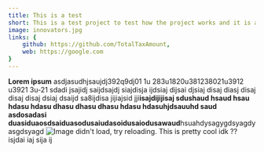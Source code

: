 ```yaml
---
title: This is a test
short: This is a test project to test how the project works and it is a test
image: innovators.jpg
links: {
    github: https://github.com/TotalTaxAmount,
    web: https://google.com
}
---
```


**Lorem ipsum**
asdjasudhjsaujdj392q9dj01 1u 283u1820u381238021u3912 u3921 3u-21 sdadi jsajidj saijdsajdj siajdisja ijdsiaj dijsai djsiaj disaj diasj disaj disaj disaj dsiaj dsaijd sa8ijdisa jijiajsid jji**isajdijijisaj sdushaud hsaud hsau hdasu hdasu dhasu dhasu dhasu hdasu hdasuhjdsauuhd saud asdosadasi duasiduaosdsaiduasodusaiudasoidusaiodusawaud**hsuahdysagygdsyagdyasgdsyagd 
![Image didn't load, try reloading.](/projects/images/innovators.jpg)
This is pretty cool idk ?? isjdai iaj sija ij 
